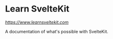 # Learn SvelteKit

_https://www.learnsveltekit.com_

A documentation of what's possible with SvelteKit.
